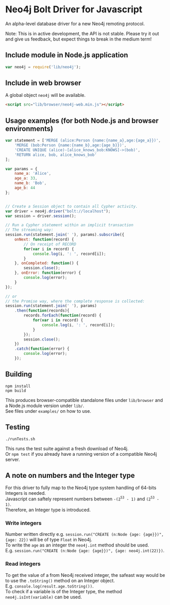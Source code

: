# Neo4j Bolt Driver for Javascript

An alpha-level database driver for a new Neo4j remoting protocol.

Note: This is in active development, the API is not stable. Please try it out and give us feedback, but expect things to break in the medium term!

## Include module in Node.js application

```javascript
var neo4j = require('lib/neo4j');
```

## Include in web browser
A global object `neo4j` will be available.

```html
<script src="lib/browser/neo4j-web.min.js"></script>
```

## Usage examples (for both Node.js and browser environments)

```javascript
var statement = ['MERGE (alice:Person {name:{name_a},age:{age_a}})',
    'MERGE (bob:Person {name:{name_b},age:{age_b}})',
    'CREATE UNIQUE (alice)-[alice_knows_bob:KNOWS]->(bob)',
    'RETURN alice, bob, alice_knows_bob'
];

var params = {
    name_a: 'Alice',
    age_a: 33,
    name_b: 'Bob',
    age_b: 44
};


// Create a Session object to contain all Cypher activity.
var driver = neo4j.driver("bolt://localhost");
var session = driver.session();

// Run a Cypher statement within an implicit transaction
// The streaming way:
session.run(statement.join(' '), params).subscribe({
    onNext: function(record) {
        // On receipt of RECORD
        for(var i in record) {
            console.log(i, ': ', record[i]);
        }
    }, onCompleted: function() {
        session.close();
    }, onError: function(error) {
        console.log(error);
    }
});

// or
// the Promise way, where the complete response is collected:
session.run(statement.join(' '), params)
    .then(function(records){
        records.forEach(function(record) {
            for(var i in record) {
                console.log(i, ': ', record[i]);
            }
        });
        session.close();
    })
    .catch(function(error) {
        console.log(error);
    });
```

## Building

    npm install 
    npm build

This produces browser-compatible standalone files under `lib/browser` and a Node.js module version under `lib/`.  
See files under `examples/` on how to use.

## Testing

    ./runTests.sh

This runs the test suite against a fresh download of Neo4j.  
Or `npm test` if you already have a running version of a compatible Neo4j server.

## A note on numbers and the Integer type
For this driver to fully map to the Neo4j type system handling of 64-bits Integers is needed.  
Javascript can saftely represent numbers between `-(2`<sup>`53`</sup>` - 1)` and `(2`<sup>`53`</sup>` - 1)`.  
Therefore, an Integer type is introduced. 

### Write integers
Number written directly e.g. `session.run("CREATE (n:Node {age: {age}})", {age: 22})` will be of type `Float` in Neo4j.  
To write the `age` as an integer the `neo4j.int` method should be used.  
E.g. `session.run("CREATE (n:Node {age: {age}})", {age: neo4j.int(22)})`.

### Read integers
To get the value of a from Neo4j received integer, the safeast way would be to use the `.toString()` method on 
an Integer object.  
E.g. `console.log(result.age.toString())`.  
To check if a variable is of the Integer type, the method `neo4j.isInt(variable)` can be used.
